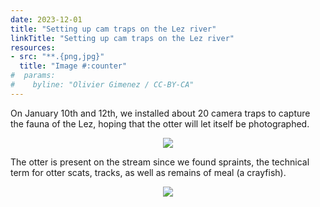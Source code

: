 ```yaml
---
date: 2023-12-01
title: "Setting up cam traps on the Lez river"
linkTitle: "Setting up cam traps on the Lez river"
resources:
- src: "**.{png,jpg}"
  title: "Image #:counter"
#  params:
#    byline: "Olivier Gimenez / CC-BY-CA"
---
```


On January 10th and 12th, we installed about 20 camera traps to capture the fauna of the Lez, hoping that the otter will let itself be photographed. 

<p align="center">
  <img src="traps.png">
</p>

The otter is present on the stream since we found spraints, the technical term for otter scats, tracks, as well as remains of meal (a crayfish). 

<p align="center">
  <img src="traces.png">
</p>
